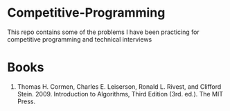 # Competitive-Programming
This repo contains some of the problems I have been practicing for competitive programming and technical interviews

# Books
1. Thomas H. Cormen, Charles E. Leiserson, Ronald L. Rivest, and Clifford Stein. 2009. Introduction to Algorithms, Third Edition (3rd. ed.). The MIT Press.
